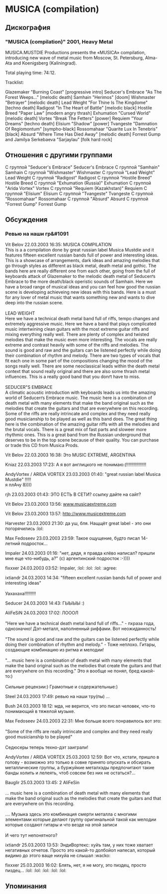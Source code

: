 # MUSICA (compilation)



## Дискография

### "MUSICA (compilation)" 2001, Heavy Metal

MUSICA.MUSTDIE Productions presents the «MUSICA» compilation, introducing new wave of metal music from Moscow, St. Petersburg, Alma-Ata and Koenigsberg (Kaliningrad). 

Total playing time: 74:12.

Tracklist: 

Glazemaker "Burning Coast" [progressive intro] 
Seducer's Embrace "As The Forest Weeps..." [melodic death] 
Samhain "Herimos" [doom] 
Wishmaster "Betrayer" [melodic death] 
Lead Weight "For Thine Is The Kingdome" [techno death] 
Radigost "In The Heart of Battle" [melodic black] 
Hostile Breed "Paper Law" [modern angry thrash] 
Exhumation "Cursed World" [melodic death] 
Vortex "Break The Fetters" [power] 
Requiem "Your Dreams" [techno death] 
Elisium "Shadow" [power] 
Tvangeste "Damnation Of Regiomontum" [sympho-black] 
Rossomahaar "Quarite Lux In Tenebris" [black] 
Absurd "Where Time Has Died Away" [melodic death] 
Forrest Gump and Jamilya Serkebaeva "Sarjaylau" [folk hard rock] 
 


## Отношения с другими группами

C группой "Seducer's Embrace" Seducer's Embrace
C группой "Samhain" Samhain
C группой "Wishmaster" Wishmaster
C группой "Lead Weight" Lead Weight
C группой "Radigost" Radigost
C группой "Hostile Breed" Hostile Breed
C группой "Exhumation (Russia)" Exhumation
C группой "Arida Vortex" Vortex
C группой "Requiem (Kazakhstan)" Requiem
C группой "Elisium" Elisium
C группой "Tvangeste" Tvangeste
C группой "Rossomahaar" Rossomahaar
C группой "Absurd" Absurd
C группой "Forrest Gump" Forrest Gump

## Обсуждения

### &#1056;&#1077;&#1074;&#1100;&#1102; &#1085;&#1072; &#1085;&#1072;&#1096;&#1080; &#1075;&#1088;&#1091

Vit Belov 22.03.2003 16:35:
MUSICA COMPILATION<BR>This is a a compilation done by great russian label Musica Mustdie and it features fifteen excellent russian bands full of power and interesting ideas. This is a showcase of arrangements, dark ideas and amazing melodies that go through styles as different as black metal, death metal and gothic. The bands here are really different one from each other, going from the full of keyboards attack of Glazemaker to the melodic death metal of Seducerґs Embrace to the more death/black operistic sounds of Samhain. Here we have a broad range of musical ideas and you can feel how good the russian scene is developing achieveing new ideas with this bands. Here is a must for any lover of metal music that wants something new and wants to dive deep into the russian scene. <BR><BR>LEAD WEIGHT<BR>Here we have a technical death metal band full of riffs, tempo changes and extremely aggressive music. Here we have a band that plays complicated music intertwining clean guitars with the most extreme guitar riffs and mixing everything really well. There are plenty of complex and twisted melodies that make the music even more interesting. The vocals are really extreme and contrast heavily with some of the riffs and melodies. The sound is good and raw and the guitars can be listened perfectly while doing their combination of rhythm and melody. There are two types of vocals that fit each one in some part of the compositions changing the mood of the songs really well. There are some neoclassical leads within the death metal context that sound really original and there are also some thrash metal influences. This is a really good band that you donґt have to miss.<BR><BR>SEDUCER"S EMBRACE<BR>A climatic acoustic introduction with keyboards leads us into the amazing world of Seducerґs Embrace music. The music here is a combination of death metal with many elements that make the band original such as the melodies that create the guitars and that are everywhere on this recording. Some of the riffs are really intrincate and complex and they need really good musicianship to be played as well as this band does. The great thing here is the combination of the amazing guitar riffs with all the melodies and the brutal vocals. There is a great mix of fast parts and sloweer more rhythmic ones. This is a great band from the Russian underground that deserves to be in the top scene because of their quality. You can purchase or trade this CD from Musica Prods.<BR>

Vit Belov 22.03.2003 16:38:
Это MUSIC EXTREME, ARGENTINA

Kniaz 22.03.2003 17:23:
А я вот англицкого не понимаю:(!!!!!!!!!!!!!!!!

AndyVortex / ARIDA VORTEX 23.03.2003 01:40:
"great russian label Musica Mustdie" !!!!!<BR>я плАчу 8))))

rjh 23.03.2003 01:43:
ЭТО ЕСТЬ В СЕТИ? ссылку дайте на сайт?

Vit Belov 23.03.2003 13:56:
www.musicaextreme.com

Vit Belov 23.03.2003 13:57:
<A HREF="http://www.musicextreme.com" target="_blank">http://www.musicextreme.com</A>

Harvester 23.03.2003 21:30:
да уш, бля. Нащщёт great label - это они погорячились :lol:

Max Fedoseev 23.03.2003 23:59:
Такое ощущение, будто писал 14-летний подросток...

Impaler 24.03.2003 01:16:
"нет, дядя, я правда клёво написал? пришли мне еще что-нибудь, а?" (c) аргентинский подросток :-))))

fixxxer 24.03.2003 03:52:
Impaler, :lol: :lol: :lol: :agree:

ixtiandr 24.03.2003 14:34:
"fifteen excellent russian bands full of power and interesting ideas"<BR><BR>Уахахаха!!!!!!!!!

Seducer 24.03.2003 14:43:
ГЫЫЫЫ :)

AliFeSiN 24.03.2003 17:02:
ЛОООЛ<BR><BR>"Here we have a technical death metal band full of riffs..." - пхраза года, однозначно! Дэт-металл, наполненный риффами. Вот неожиданность!<BR><BR>"The sound is good and raw and the guitars can be listened perfectly while doing their combination of rhythm and melody." - Тоже неплохо. Гитары, создающие комбинацию из ритма и мелодии!<BR><BR>"... music here is a combination of death metal with many elements that make the band original such as the melodies that create the guitars and that are everywhere on this recording." Это я вообще не понял, бред какой-то:)<BR><BR>Сильные рецензии:) Грамотные и содержательные:)

Steel 24.03.2003 17:49:
ревью на наши тру(пы) ... 

Bush 24.03.2003 18:12:
мда, не верится, что это писал человек, что-то понимающий в тяжелой музыке.

Max Fedoseev 24.03.2003 22:31:
Мне больше всего понравилось вот это:<BR><BR>"Some of the riffs are really intrincate and complex and they need really good musicianship to be played"<BR><BR>Седюсеры теперь техно-дэт заиграли!

AndyVortex / ARIDA VORTEX 25.03.2003 12:59:
Вот что, кстати, пришло в голову - возможно это только в совке принято опускать и обсирать металлические группы, а буржуйкие металхэды предпочитают такие банды холить и лелеять, чтоб совсем без них не остаться?...<BR>

Bauglir 25.03.2003 13:45:
2 AliFeSin<BR><BR>... music here is a combination of death metal with many elements that make the band original such as the melodies that create the guitars and that are everywhere on this recording.<BR><BR>.... Музыка здесь это комбинация смерти металла с многими элементами которые делают группу оригинальной такой как мелодии которые создают гитары и что везде на этой записи<BR><BR>И чего тут непонятного? 

ixtiandr 25.03.2003 13:53:
ЭндиВортекс: хуйъ там, у них тоже хватает негативных отчетов. Просто это какой-то долбойоп напесал, который видимо до этого ваще нихуйа не слышал :wacko:

fixxxer 25.03.2003 16:02:
Блять, нет, я не могу, это пиздец, просто пиздец... :lol: :lol: :lol: :lol: :lol:



## Упоминания

